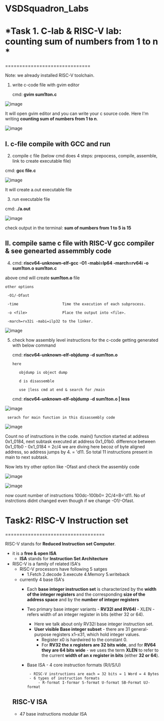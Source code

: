 # VSDSquadron_Labs
# *Task 1. C-lab & RISC-V lab: counting sum of numbers from 1 to n *
==============================

Note: we already installed RISC-V toolchain.
1. write c-code file with gvim editor

   cmd: **gvim sum1ton.c**

 ![image](https://github.com/nkrvlsi/VSDSquadron_Labs/assets/170950241/06629957-d926-46cb-8b0d-e05974537719)

It will open gvim editor and you can write your c source code. Here I'm writing **counting sum of numbers from 1 to n**.

![image](https://github.com/nkrvlsi/VSDSquadron_Labs/assets/170950241/3f0af1b4-4109-41c6-b2d1-19e495630b76)

I. c-file compile with GCC and run
----------------------------------
  2. compile c file (below cmd does 4 steps: prepocess, compile, assemble, link to create executable file)
  	
   cmd: **gcc file.c**
	
 ![image](https://github.com/nkrvlsi/VSDSquadron_Labs/assets/170950241/28dfdce0-1c2e-4d35-a498-2f3227ae6add)

It will create a.out executable file

  3. run executable file
  	
   cmd: **./a.out**

   ![image](https://github.com/nkrvlsi/VSDSquadron_Labs/assets/170950241/4c1da9e5-5ad0-4bda-9098-5365e96112b2)
   
   check output in the terminal: 
       **sum of numbers from 1 to 5 is 15**


II. compile same c file with RISC-V gcc compiler & see genearted assemmbly code
-------------------------------------------------------------------------------
  4. cmd: **riscv64-unknown-elf-gcc -O1 -mabi=lp64 -march=rv64i -o sum1ton.o sum1ton.c**
	
 above cmd will create **sum1ton.o** file
 
	other options
      
	 -O1/-Ofast
 
	 -time                    Time the execution of each subprocess.
 
	 -o <file>                Place the output into <file>.
 
	 -march=rv32i -mabi=ilp32 to the linker. 

 
![image](https://github.com/nkrvlsi/VSDSquadron_Labs/assets/170950241/6f9c67f3-b4ec-4ba2-9e94-aed6b5aa0edd)


  5. check how assembly level instructions for the c-code getting generated with below command

     cmd: **riscv64-unknown-elf-objdump -d sum1ton.o**

	     here
	
	     	objdump is object dump
	     
	     	d is disassemble
	     
	     	use |less cmd at end & search for /main

     cmd: **riscv64-unknown-elf-objdump -d sum1ton.o | less**


![image](https://github.com/nkrvlsi/VSDSquadron_Labs/assets/170950241/dad96f6c-ca64-4200-b0e6-4b028a2c216b)

     serach for main function in this disassembly code

![image](https://github.com/nkrvlsi/VSDSquadron_Labs/assets/170950241/d53b4b53-bbcc-4d15-bdd1-557cadb7f75a)

Count no of instructions in the code. main() function started at address 0x1_0184, next subtask executed at address 0x1_01b0. difference between  0x1_01b0 -  0x1_0184 = 2c/4 we are diving here becoz of byte aligned address, so address jumps by 4. = 'd11. So total 11 instructions present in main to next subtask.

Now lets try other option like -Ofast and check the assembly code

![image](https://github.com/nkrvlsi/VSDSquadron_Labs/assets/170950241/0fb56f59-25e1-4f85-80b2-3670b6e16c83)


![image](https://github.com/nkrvlsi/VSDSquadron_Labs/assets/170950241/72e5f7f7-d88b-4b9a-b4f1-ced926d0f959)

now count number of instructions 100dc-100b0= 2C/4=B='d11. No of instrctions didnt changed even though if we change -O1/-Ofast.



# **Task2: RISC-V Instruction set**
===================================

RISC-V stands for **Reduced Instruction set Computer**. 

- it is a **free & open ISA**
	- **ISA** stands for **Instruction Set Architecture** 
- RISC-V is a family of related ISA's
	- RISC-V processors have following 5 satges
 		- 1.Fetch 2.decode 3.execute 4.Memory 5.writeback
 	- currently 4 base ISA's
 		- Each **base integer instruction set** is characterized by the **width of the integer registers** and the corresponding **size of the address space** and by the **number of integer registers**  
 		- Two primary base integer variants - **RV32I and RV64I** - XLEN - refers width of an integer register in bits (either 32 or 64).
   			-  Here we talk about only RV32I base integer instruction set.
      		- **User visible Base integer subset** -  there are 31 general-purpose registers x1–x31, which hold integer values.
        		- Register x0 is hardwired to the constant 0.
          		- For **RV32 the x registers are 32 bits wide**, and for **RV64 they are 64 bits wide**
            			- we uses the term **XLEN** to refer to the current **width of an x register in bits** (either **32 or 64**). 

 			
          		 
   		-  Base ISA - 4 core instruction formats (R/I/S/U)

        		- RISC-V instructions are each = 32 bits = 1 Word = 4 Bytes
        		- 6 types of instruction formats
        			- R-format I-formar S-format U-format SB-Format UJ-format


  ## RISC-V ISA
  - 47 base instructions modular ISA
     
